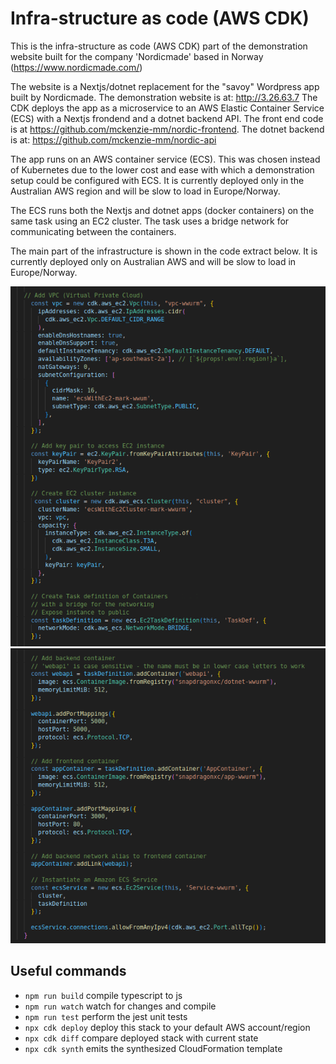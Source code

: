 # Infra-structure as code (AWS CDK) 

This is the infra-structure as code (AWS CDK) part of the demonstration website built for the company 'Nordicmade' based in Norway (https://www.nordicmade.com/) 

The website is a Nextjs/dotnet replacement for the "savoy" Wordpress app built by Nordicmade. The demonstration website is at: http://3.26.63.7
The CDK deploys the app as a microservice to an AWS Elastic Container Service (ECS) with a Nextjs frondend and a dotnet backend API.
The front end code is at https://github.com/mckenzie-mm/nordic-frontend. The dotnet backend is at: https://github.com/mckenzie-mm/nordic-api

The app runs on an AWS container service (ECS). This was chosen instead of Kubernetes due to the lower cost and ease with which a demonstration setup could be configured with ECS. It is currently deployed only in the Australian AWS region and will be slow to load in Europe/Norway. 

The ECS runs both the Nextjs and dotnet apps (docker containers) on the same task using an EC2 cluster. The task uses a bridge network for communicating between the containers. 

The main part of the infrastructure is shown in the code extract below. It is currently deployed only on Australian AWS and will be slow to load in Europe/Norway.

![alt text](https://github.com/mckenzie-mm/ecs-nordic-cdk/blob/main/images-readme/1.png)
![alt text](https://github.com/mckenzie-mm/ecs-nordic-cdk/blob/main/images-readme/2.png)

## Useful commands

* `npm run build`   compile typescript to js
* `npm run watch`   watch for changes and compile
* `npm run test`    perform the jest unit tests
* `npx cdk deploy`  deploy this stack to your default AWS account/region
* `npx cdk diff`    compare deployed stack with current state
* `npx cdk synth`   emits the synthesized CloudFormation template

